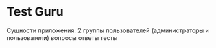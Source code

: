 # Test Guru
Сущности приложения:
2 группы пользователей (администраторы и пользователи)
вопросы
ответы
тесты